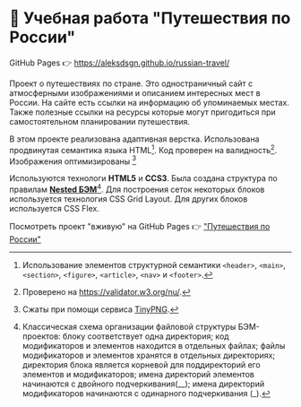 # :train2: Учебная работа "Путешествия по России"

GitHub Pages :point_right: https://aleksdsgn.github.io/russian-travel/

Проект о путешествиях по стране. Это одностраничный сайт с атмосферными изображениями и описанием интересных мест в России. На сайте есть ссылки на информацию об упоминаемых местах. Также полезные ссылки на ресурсы которые могут пригодиться при самостоятельном планировании путешествия.

В этом проекте реализована адаптивная верстка. Использована продвинутая семантика языка HTML[^1]. Код проверен на валидность[^2]. Изображения оптимизированы [^3]

Используются технологи **HTML5** и **СCS3**.
Была создана структура по правилам **[Nested БЭМ](https://ru.bem.info/methodology/filestructure/#nested)**[^4].
Для построения сеток некоторых блоков используется технология CSS Grid Layout.
Для других блоков используется CSS Flex.

Посмотреть проект "вживую" на GitHub Pages :point_right: ["Путешествия по России"](https://aleksdsgn.github.io/russian-travel/)

[^1]: Использование элементов структурной семантики `<header>`, `<main>`, `<section>`, `<figure>`, `<article>`, `<nav>` и `<footer>`.
[^2]: Проверено на https://validator.w3.org/nu/.
[^3]: Сжаты при помощи сервиса [TinyPNG](https://tinypng.com/).
[^4]: Классическая схема организации файловой структуры БЭМ-проектов: блоку соответствует одна директория; код модификаторов и элементов находится в отдельных файлах;  файлы модификаторов и элементов хранятся в отдельных директориях; директория блока является корневой для поддиректорий его элементов и модификаторов; имена директорий элементов начинаются с двойного подчеркивания(__); имена директорий модификаторов начинаются с одинарного подчеркивания (_).

